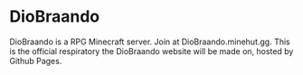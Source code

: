 # DioBraando
DioBraando is a RPG Minecraft server. Join at DioBraando.minehut.gg. This is the official respiratory the DioBraando website will be made on, hosted by Github Pages.

